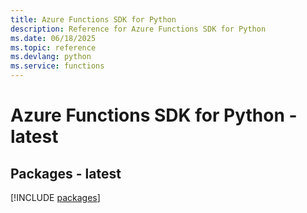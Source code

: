 ```yaml
---
title: Azure Functions SDK for Python
description: Reference for Azure Functions SDK for Python
ms.date: 06/18/2025
ms.topic: reference
ms.devlang: python
ms.service: functions
---
```

# Azure Functions SDK for Python - latest
## Packages - latest
[!INCLUDE [packages](functions-index.md)]